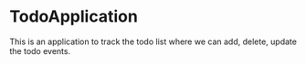# TodoApplication
This is an application to track the todo list where we can add, delete, update the todo events.
